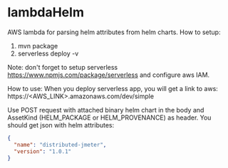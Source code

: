# lambdaHelm
AWS lambda for parsing helm attributes from helm charts.
How to setup:
1.  mvn package
2. serverless deploy -v

Note: don't forget to setup serverless https://www.npmjs.com/package/serverless
and configure aws IAM.

How to use:
When you deploy serverless app, you will get a link to aws:
https://<AWS_LINK>.amazonaws.com/dev/simple

Use POST request with attached binary helm chart in the body and AssetKind (HELM_PACKAGE or HELM_PROVENANCE) as header.
You should get json with helm attributes:

```json
{
  "name": "distributed-jmeter",
  "version": "1.0.1"
}
 ```
